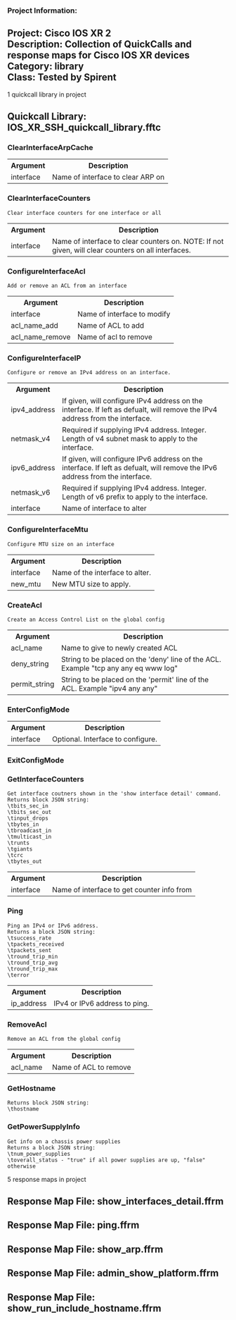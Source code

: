 ### Project Information:
Project: Cisco IOS XR 2  
Description: Collection of QuickCalls and response maps for Cisco IOS XR devices  
Category: library  
Class: Tested by Spirent
 ----
1 quickcall library in project
## Quickcall Library: IOS_XR_SSH_quickcall_library.fftc
### ClearInterfaceArpCache
<table><tr><th>Argument</th><th>Description</th></tr>
<tr><td>interface</td><td>Name of interface to clear ARP on</tr></td></table>

### ClearInterfaceCounters
```
Clear interface counters for one interface or all
```

<table><tr><th>Argument</th><th>Description</th></tr>
<tr><td>interface</td><td>Name of interface to clear counters on. 
NOTE: If not given, will clear counters on all interfaces.</tr></td></table>

### ConfigureInterfaceAcl
```
Add or remove an ACL from an interface
```

<table><tr><th>Argument</th><th>Description</th></tr>
<tr><td>interface</td><td>Name of interface to modify</tr></td>
<tr><td>acl_name_add</td><td>Name of ACL to add</tr></td>
<tr><td>acl_name_remove</td><td>Name of acl to remove</tr></td></table>

### ConfigureInterfaceIP
```
Configure or remove an IPv4 address on an interface. 
```

<table><tr><th>Argument</th><th>Description</th></tr>
<tr><td>ipv4_address</td><td>If given, will configure IPv4 address on the interface. If left as defualt, will remove the IPv4 address from the interface. 
</tr></td>
<tr><td>netmask_v4</td><td>Required if supplying IPv4 address. Integer.
Length of v4 subnet mask to apply to the interface. </tr></td>
<tr><td>ipv6_address</td><td>If given, will configure IPv6 address on the interface. If left as defualt, will remove the IPv6 address from the interface. 
</tr></td>
<tr><td>netmask_v6</td><td>Required if supplying IPv4 address. Integer.
Length of v6 prefix to apply to the interface. </tr></td>
<tr><td>interface</td><td>Name of interface to alter</tr></td></table>

### ConfigureInterfaceMtu
```
Configure MTU size on an interface
```

<table><tr><th>Argument</th><th>Description</th></tr>
<tr><td>interface</td><td>Name of the interface to alter.</tr></td>
<tr><td>new_mtu</td><td>New MTU size to apply.</tr></td></table>

### CreateAcl
```
Create an Access Control List on the global config
```

<table><tr><th>Argument</th><th>Description</th></tr>
<tr><td>acl_name</td><td>Name to give to newly created ACL</tr></td>
<tr><td>deny_string</td><td>String to be placed on the 'deny' line of the ACL. Example "tcp any any eq www log"</tr></td>
<tr><td>permit_string</td><td>String to be placed on the 'permit' line of the ACL. Example "ipv4 any any"</tr></td></table>

### EnterConfigMode
<table><tr><th>Argument</th><th>Description</th></tr>
<tr><td>interface</td><td>Optional. Interface to configure. </tr></td></table>

### ExitConfigMode
### GetInterfaceCounters
```
Get interface coutners shown in the 'show interface detail' command.
Returns block JSON string:
\tbits_sec_in
\tbits_sec_out
\tinput_drops
\tbytes_in
\tbroadcast_in
\tmulticast_in
\trunts
\tgiants
\tcrc
\tbytes_out

```

<table><tr><th>Argument</th><th>Description</th></tr>
<tr><td>interface</td><td>Name of interface to get counter info from</tr></td></table>

### Ping
```
Ping an IPv4 or IPv6 address.
Returns a block JSON string:
\tsuccess_rate
\tpackets_received
\tpackets_sent
\tround_trip_min
\tround_trip_avg
\tround_trip_max
\terror
```

<table><tr><th>Argument</th><th>Description</th></tr>
<tr><td>ip_address</td><td>IPv4 or IPv6 address to ping. </tr></td></table>

### RemoveAcl
```
Remove an ACL from the global config
```

<table><tr><th>Argument</th><th>Description</th></tr>
<tr><td>acl_name</td><td>Name of ACL to remove</tr></td></table>

### GetHostname
```
Returns block JSON string:
\thostname
```

### GetPowerSupplyInfo
```
Get info on a chassis power supplies
Returns a block JSON string:
\tnum_power_supplies
\toverall_status - "true" if all power supplies are up, "false" otherwise
```

5 response maps in project
## Response Map File: show_interfaces_detail.ffrm
## Response Map File: ping.ffrm
## Response Map File: show_arp.ffrm
## Response Map File: admin_show_platform.ffrm
## Response Map File: show_run_include_hostname.ffrm